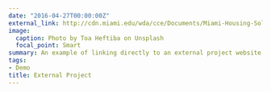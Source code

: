 ```yaml
---
date: "2016-04-27T00:00:00Z"
external_link: http://cdn.miami.edu/wda/cce/Documents/Miami-Housing-Solutions-Lab/Map/
image:
  caption: Photo by Toa Heftiba on Unsplash
  focal_point: Smart
summary: An example of linking directly to an external project website using `external_link`.
tags:
- Demo
title: External Project
---
```

